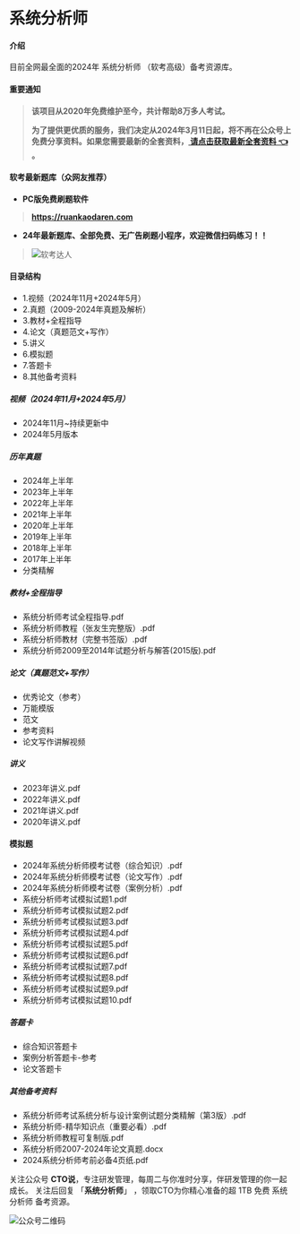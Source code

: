 # 系统分析师

#### 介绍
目前全网最全面的2024年 系统分析师 （软考高级）备考资源库。

#### 重要通知
>   **该项目从2020年免费维护至今，共计帮助8万多人考试。**
> 
>   **为了提供更优质的服务，我们决定从2024年3月11日起，将不再在公众号上免费分享资料。如果您需要最新的全套资料，[ 请点击获取最新全套资料 👈  ](https://91ke.cn/)。**  


#### 软考最新题库（众网友推荐）

 - **PC版免费刷题软件**
>
> **https://ruankaodaren.com**


 - **24年最新题库、全部免费、无广告刷题小程序，欢迎微信扫码练习！！**
>
>![软考达人](https://chaidingoss.oss-cn-hangzhou.aliyuncs.com/ruankao/share/%E4%BF%A1%E6%81%AF%E7%B3%BB%E7%BB%9F%E9%A1%B9%E7%9B%AE%E7%AE%A1%E7%90%86%E5%B8%88-github.png?x-oss-process=image/resize,w_258,h_258,limit_0)
>
#### 目录结构
 - 1.视频（2024年11月+2024年5月）
 - 2.真题（2009-2024年真题及解析）
 - 3.教材+全程指导
 - 4.论文（真题范文+写作）
 - 5.讲义
 - 6.模拟题
 - 7.答题卡
 - 8.其他备考资料

##### 视频（2024年11月+2024年5月）
 - 2024年11月~持续更新中
 - 2024年5月版本
 

##### 历年真题
 - 2024年上半年
 - 2023年上半年
 - 2022年上半年
 - 2021年上半年
 - 2020年上半年
 - 2019年上半年
 - 2018年上半年
 - 2017年上半年
 - 分类精解
   
##### 教材+全程指导
 - 系统分析师考试全程指导.pdf
 - 系统分析师教程（张友生完整版）.pdf
 - 系统分析师教材（完整书签版）.pdf
 - 系统分析师2009至2014年试题分析与解答(2015版).pdf
 
##### 论文（真题范文+写作）
 - 优秀论文（参考）
 - 万能模版
 - 范文
 - 参考资料
 - 论文写作讲解视频
 
##### 讲义
 - 2023年讲义.pdf
 - 2022年讲义.pdf
 - 2021年讲义.pdf
 - 2020年讲义.pdf
 
#### 模拟题
 - 2024年系统分析师模考试卷（综合知识）.pdf
 - 2024年系统分析师模考试卷（论文写作）.pdf
 - 2024年系统分析师模考试卷（案例分析）.pdf
 - 系统分析师考试模拟试题1.pdf
 - 系统分析师考试模拟试题2.pdf
 - 系统分析师考试模拟试题3.pdf
 - 系统分析师考试模拟试题4.pdf
 - 系统分析师考试模拟试题5.pdf
 - 系统分析师考试模拟试题6.pdf
 - 系统分析师考试模拟试题7.pdf
 - 系统分析师考试模拟试题8.pdf
 - 系统分析师考试模拟试题9.pdf
 - 系统分析师考试模拟试题10.pdf 

##### 答题卡
 - 综合知识答题卡
 - 案例分析答题卡-参考
 - 论文答题卡
 
##### 其他备考资料
 - 系统分析师考试系统分析与设计案例试题分类精解（第3版）.pdf
 - 系统分析师-精华知识点（重要必看）.pdf
 - 系统分析师教程可复制版.pdf
 - 系统分析师2007-2024年论文真题.docx
 - 2024系统分析师考前必备4页纸.pdf


关注公众号 **CTO说**，专注研发管理，每周二与你准时分享，伴研发管理的你一起成长。
关注后回复 「**系统分析师**」 ，领取CTO为你精心准备的超 1TB 免费 系统分析师 备考资源。


![公众号二维码](https://chaidingoss.oss-cn-hangzhou.aliyuncs.com/qrcode.jpg)
